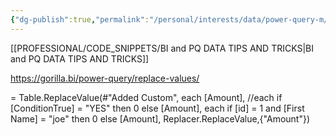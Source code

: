 ```yaml
---
{"dg-publish":true,"permalink":"/personal/interests/data/power-query-m/replace-values-multiple-criteria/","tags":["Power_query","Data"],"noteIcon":""}
---
```


[[PROFESSIONAL/CODE_SNIPPETS/BI and PQ DATA TIPS AND TRICKS\|BI and PQ DATA TIPS AND TRICKS]]

https://gorilla.bi/power-query/replace-values/ 

= Table.ReplaceValue(#"Added Custom",
each [Amount],
//each if [ConditionTrue] = "YES" then 0 else [Amount],
each if [id] = 1 and [First Name] = "joe" then 0 else [Amount],
Replacer.ReplaceValue,{"Amount"})